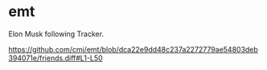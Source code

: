 # emt
Elon Musk following Tracker.

https://github.com/cmj/emt/blob/dca22e9dd48c237a2272779ae54803deb394071e/friends.diff#L1-L50
